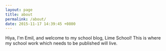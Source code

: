 ```yaml
---
layout: page
title: about
permalink: /about/
date: 2015-11-17 14:39:45 +0800
---
```


Hiya, I'm Emil, and welcome to my school blog, Lime School! This is where my school work which needs to be published will live.